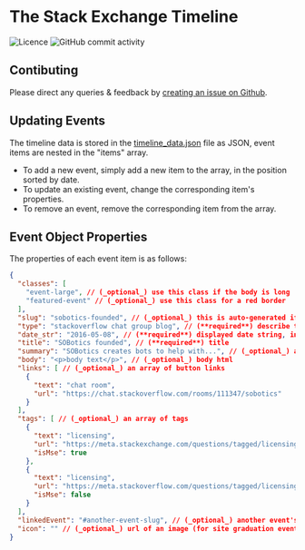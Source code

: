 # The Stack Exchange Timeline

![Licence](https://img.shields.io/github/license/samliew/se-timeline?color=blue) ![GitHub commit activity](https://img.shields.io/github/commit-activity/m/samliew/se-timeline)

## Contibuting

Please direct any queries & feedback by [creating an issue on Github](https://github.com/samliew/se-timeline/issues).

## Updating Events

The timeline data is stored in the [timeline_data.json](https://github.com/samliew/se-timeline/blob/main/timeline_data.json) file as JSON, event items are nested in the "items" array.

- To add a new event, simply add a new item to the array, in the position sorted by date.
- To update an existing event, change the corresponding item's properties.
- To remove an event, remove the corresponding item from the array.

## Event Object Properties

The properties of each event item is as follows:

```json
{
  "classes": [
    "event-large", // (_optional_) use this class if the body is long
    "featured-event" // (_optional_) use this class for a red border
  ],
  "slug": "sobotics-founded", // (_optional_) this is auto-generated if not set
  "type": "stackoverflow chat group blog", // (**required**) describe the event using single words
  "date_str": "2016-05-08", // (**required**) displayed date string, in the format YYYY-MM-DD (UTC)
  "title": "SOBotics founded", // (**required**) title
  "summary": "SOBotics creates bots to help with...", // (_optional_) a short summary, displayed in italics under the title
  "body": "<p>body text</p>", // (_optional_) body html
  "links": [ // (_optional_) an array of button links
    {
      "text": "chat room",
      "url": "https://chat.stackoverflow.com/rooms/111347/sobotics"
    }
  ],
  "tags": [ // (_optional_) an array of tags
    {
      "text": "licensing",
      "url": "https://meta.stackexchange.com/questions/tagged/licensing?tab=newest",
      "isMse": true
    },
    {
      "text": "licensing",
      "url": "https://meta.stackoverflow.com/questions/tagged/licensing?tab=newest",
      "isMse": false
    }
  ],
  "linkedEvent": "#another-event-slug", // (_optional_) another event's slug prefixed with a #
  "icon": "" // (_optional_) url of an image (for site graduation events)
}
```